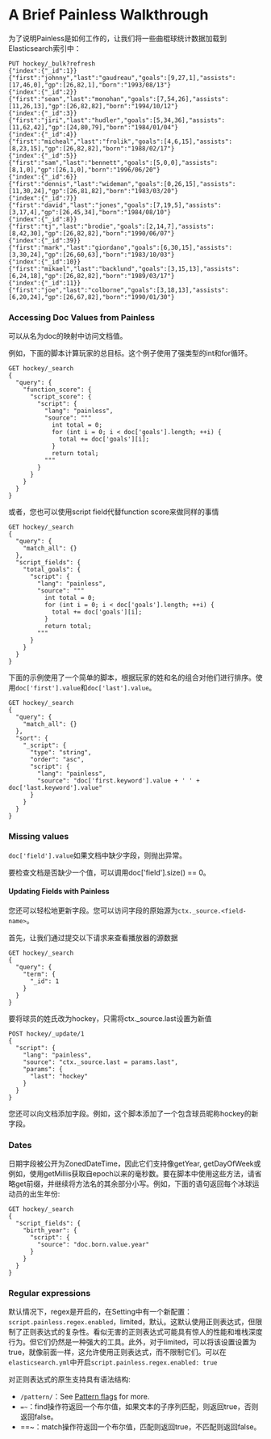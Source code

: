 # A Brief Painless Walkthrough

为了说明Painless是如何工作的，让我们将一些曲棍球统计数据加载到Elasticsearch索引中：

```console
PUT hockey/_bulk?refresh
{"index":{"_id":1}}
{"first":"johnny","last":"gaudreau","goals":[9,27,1],"assists":[17,46,0],"gp":[26,82,1],"born":"1993/08/13"}
{"index":{"_id":2}}
{"first":"sean","last":"monohan","goals":[7,54,26],"assists":[11,26,13],"gp":[26,82,82],"born":"1994/10/12"}
{"index":{"_id":3}}
{"first":"jiri","last":"hudler","goals":[5,34,36],"assists":[11,62,42],"gp":[24,80,79],"born":"1984/01/04"}
{"index":{"_id":4}}
{"first":"micheal","last":"frolik","goals":[4,6,15],"assists":[8,23,15],"gp":[26,82,82],"born":"1988/02/17"}
{"index":{"_id":5}}
{"first":"sam","last":"bennett","goals":[5,0,0],"assists":[8,1,0],"gp":[26,1,0],"born":"1996/06/20"}
{"index":{"_id":6}}
{"first":"dennis","last":"wideman","goals":[0,26,15],"assists":[11,30,24],"gp":[26,81,82],"born":"1983/03/20"}
{"index":{"_id":7}}
{"first":"david","last":"jones","goals":[7,19,5],"assists":[3,17,4],"gp":[26,45,34],"born":"1984/08/10"}
{"index":{"_id":8}}
{"first":"tj","last":"brodie","goals":[2,14,7],"assists":[8,42,30],"gp":[26,82,82],"born":"1990/06/07"}
{"index":{"_id":39}}
{"first":"mark","last":"giordano","goals":[6,30,15],"assists":[3,30,24],"gp":[26,60,63],"born":"1983/10/03"}
{"index":{"_id":10}}
{"first":"mikael","last":"backlund","goals":[3,15,13],"assists":[6,24,18],"gp":[26,82,82],"born":"1989/03/17"}
{"index":{"_id":11}}
{"first":"joe","last":"colborne","goals":[3,18,13],"assists":[6,20,24],"gp":[26,67,82],"born":"1990/01/30"}
```



###  Accessing Doc Values from Painless

可以从名为doc的映射中访问文档值。

例如，下面的脚本计算玩家的总目标。这个例子使用了强类型的int和for循环。

```console
GET hockey/_search
{
  "query": {
    "function_score": {
      "script_score": {
        "script": {
          "lang": "painless",
          "source": """
            int total = 0;
            for (int i = 0; i < doc['goals'].length; ++i) {
              total += doc['goals'][i];
            }
            return total;
          """
        }
      }
    }
  }
}
```



或者，您也可以使用script field代替function score来做同样的事情

```console
GET hockey/_search
{
  "query": {
    "match_all": {}
  },
  "script_fields": {
    "total_goals": {
      "script": {
        "lang": "painless",
        "source": """
          int total = 0;
          for (int i = 0; i < doc['goals'].length; ++i) {
            total += doc['goals'][i];
          }
          return total;
        """
      }
    }
  }
}
```



下面的示例使用了一个简单的脚本，根据玩家的姓和名的组合对他们进行排序。使用`doc['first'].value`和`doc['last'].value`。

```console
GET hockey/_search
{
  "query": {
    "match_all": {}
  },
  "sort": {
    "_script": {
      "type": "string",
      "order": "asc",
      "script": {
        "lang": "painless",
        "source": "doc['first.keyword'].value + ' ' + doc['last.keyword'].value"
      }
    }
  }
}
```



### Missing values

`doc['field'].value`如果文档中缺少字段，则抛出异常。

要检查文档是否缺少一个值，可以调用doc['field'].size() == 0。



#### Updating Fields with Painless

您还可以轻松地更新字段。您可以访问字段的原始源为`ctx._source.<field-name>`。

首先，让我们通过提交以下请求来查看播放器的源数据

```console
GET hockey/_search
{
  "query": {
    "term": {
      "_id": 1
    }
  }
}
```



要将球员的姓氏改为hockey，只需将ctx._source.last设置为新值

```console
POST hockey/_update/1
{
  "script": {
    "lang": "painless",
    "source": "ctx._source.last = params.last",
    "params": {
      "last": "hockey"
    }
  }
}
```



您还可以向文档添加字段。例如，这个脚本添加了一个包含球员昵称hockey的新字段。



### Dates

日期字段被公开为ZonedDateTime，因此它们支持像getYear, getDayOfWeek或例如，使用getMillis获取自epoch以来的毫秒数。要在脚本中使用这些方法，请省略get前缀，并继续将方法名的其余部分小写。例如，下面的语句返回每个冰球运动员的出生年份:

```console
GET hockey/_search
{
  "script_fields": {
    "birth_year": {
      "script": {
        "source": "doc.born.value.year"
      }
    }
  }
}
```



### Regular expressions

默认情况下，regex是开启的，在Setting中有一个新配置：`script.painless.regex.enabled`，limited，默认。这默认使用正则表达式，但限制了正则表达式的复杂性。看似无害的正则表达式可能具有惊人的性能和堆栈深度行为。但它们仍然是一种强大的工具。此外，对于limited，可以将该设置设置为true，就像前面一样，这允许使用正则表达式，而不限制它们。可以在`elasticsearch.yml`中开启`script.painless.regex.enabled: true`

对正则表达式的原生支持具有语法结构:

* `/pattern/`：See [Pattern flags](https://www.elastic.co/guide/en/elasticsearch/painless/current/painless-regexes.html#pattern-flags) for more.
* `=~`：find操作符返回一个布尔值，如果文本的子序列匹配，则返回true，否则返回false。
* ==~：match操作符返回一个布尔值，匹配则返回true，不匹配则返回false。

